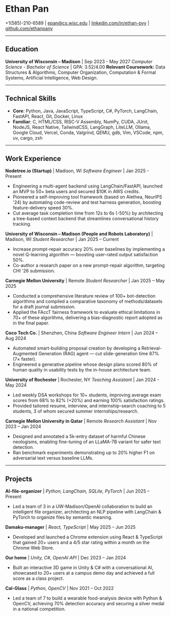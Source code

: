 # Ethan Pan
+1(585)-210-6589 | [epan@cs.wisc.edu](mailto:epan@cs.wisc.edu) | [linkedin.com/in/ethan-pyy](https://www.linkedin.com/in/Ethan-pyy/) | [github.com/ethanpany](https://github.com/EthanPany)

---

## Education
**University of Wisconsin – Madison** | Sep 2023 - May 2027
*Computer Science - Bachelor of Science* | GPA: 3.52/4.00
**Relevant Coursework:** Data Structures & Algorithms, Computer Organization, Computation & Formal Systems, Artificial Intelligence, Web Design.

---

## Technical Skills
- **Core**: Python, Java, JavaScript, TypeScript, C#, PyTorch, LangChain, FastAPI, React, Git, Docker, Linux
- **Familiar**: C, HTML/CSS, RISC-V Assembly, NumPy, CUDA, JUnit, NodeJS, React Native, TailwindCSS, LangGraph, LiteLLM, Ollama, Google Cloud, Vercel, Conda, Valgrind, QEMU, gdb, Vim, VSCode, npm, uv, cargo, zsh

---

## Work Experience

**Nodetree.io (Startup)** | Madison, WI
*Software Engineer* | Jan 2025 - Present
- Engineering a multi-agent backend using LangChain/FastAPI, launched an MVP to 50+ beta users and secured $10K in AWS credits.
- Pioneered a self-improving tool framework (based on Alethea, NeurIPS '24) by automating code-review and test harness generation, boosting feature-delivery speed 30%.
- Cut average task completion time from 12s to 6s (-50%) by architecting a tree-based context backend that streamlines conversational history tracking.

**University of Wisconsin – Madison (People and Robots Laboratory)** | Madison, WI
*Student Researcher* | Jan 2025 – Current
- Increase prompt-repair accuracy 20% over baselines by implementing a novel Q-learning algorithm — boosting user-rated output satisfaction 50%.
- Co-author a research paper on a new prompt-repair algorithm, targeting CHI '26 submission.

**Carnegie Mellon University** | Remote
*Student Researcher* | Jan 2025 – May 2025
- Conducted a comprehensive literature review of 100+ bot-detection algorithms and compiled a comparative taxonomy of methods/datasets for a draft journal submission.
- Applied the FAccT fairness framework to evaluate ethical limitations in 70+ of these algorithms, delivering a bias-diagnostic report adopted as in the final paper.

**Coco Tech Co.** | Shenzhen, China
*Software Engineer Intern* | Jun 2024 – Aug 2024
- Automated smart-building proposal creation by developing a Retrieval-Augmented Generation (RAG) agent — cut slide-generation time 87% ($7\times$ faster).
- Engineered a generative pipeline whose design plans scored 80% of human quality in usability tests by the in-house architecture team.

**University of Rochester** | Rochester, NY
*Teaching Assistant* | Jan 2024 - May 2024
- Led weekly DSA workshops for 10+ students, improving average exam scores from 68% to 82% (+20%) and earning 100% satisfaction ratings.
- Provided tailored resume, interview, and internship-search coaching to 5 students, 3 of whom secured summer internships/research.

**Carnegie Mellon University in Qatar** | Remote
*Research Assistant* | Nov 2023 – Jan 2024
- Designed and annotated a 5k-entry dataset of harmful Chinese neologisms, enabling fine-tuning of an LLaMA-7B variant for safer text detection.
- Ran benchmark experiments demonstrating up to 20% higher F1 on adversarial text versus baseline LLMs.

---

## Projects

**AI-file-organizer** | *Python, LangChain, SQLite, PyTorch* | Jun 2025 – Present
- Led a team of 3 in a UW-Madison/OpenAI collaboration to build an intelligent file organizer, architecting an NLP pipeline with LangChain & PyTorch to organize files by semantic meaning.

**Damaku-manager** | *React, TypeScript* | May 2025 – Jun 2025
- Developed and launched a Chrome extension using React & TypeScript that gained 20+ users and a 4/5 star rating within a month on the Chrome Web Store.

**Our home** | *Unity, C#, OpenAI API* | Dec 2023 – Jan 2024
- Built an interactive 3D game in Unity & C# with a conversational AI, showcased to 20+ users at a campus demo day and achieved a full score as a class project.

**Cal-Glass** | *Python, OpenCV* | Nov 2021 – Oct 2022
- Led a team of 7 to build a wearable food-analysis device with Python & OpenCV, achieving 70% detection accuracy and securing a silver medal in a national competition.
